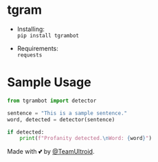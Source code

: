 # tgram

- Installing:   
`pip install tgrambot`

- Requirements:   
`requests`

# Sample Usage

```python
from tgrambot import detector

sentence = "This is a sample sentence."
word, detected = detector(sentence)

if detected:
    print(f"Profanity detected.\nWord: {word}")
```   

Made with 💕 by [@TeamUltroid](https://t.me/TeamUltroid).
